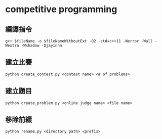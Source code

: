 # competitive programming

## 編譯指令
`g++ $fileName -o $fileNameWithoutExt -O2 -std=c++11 -Werror -Wall -Wextra -Wshadow -Djayinnn`

## 建立比賽
`python create_contest.py <contest name> <# of problems>`

## 建立題目
`python create_problem.py <online judge name> <file name>`

## 移除前綴
`python rename.py <directory path> <prefix>`
